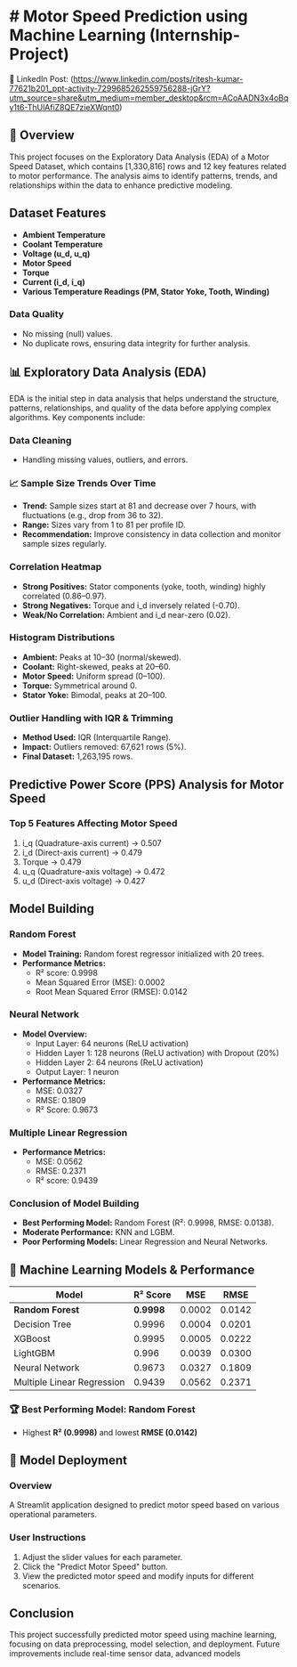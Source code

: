 # # Motor Speed Prediction using Machine Learning (Internship-Project)

🔗 LinkedIn Post: (https://www.linkedin.com/posts/ritesh-kumar-77621b201_ppt-activity-7299685262559756288-jGrY?utm_source=share&utm_medium=member_desktop&rcm=ACoAADN3x4oBqy1t6-ThUlAfiZ8QE7zieXWqnt0)  

## 📌 Overview
This project focuses on the Exploratory Data Analysis (EDA) of a Motor Speed Dataset, which contains [1,330,816] rows and 12 key features related to motor performance. The analysis aims to identify patterns, trends, and relationships within the data to enhance predictive modeling.

## Dataset Features
- **Ambient Temperature**
- **Coolant Temperature**
- **Voltage (u_d, u_q)**
- **Motor Speed**
- **Torque**
- **Current (i_d, i_q)**
- **Various Temperature Readings (PM, Stator Yoke, Tooth, Winding)**

### Data Quality
- No missing (null) values.
- No duplicate rows, ensuring data integrity for further analysis.

## 📊 Exploratory Data Analysis (EDA)
EDA is the initial step in data analysis that helps understand the structure, patterns, relationships, and quality of the data before applying complex algorithms. Key components include:

### Data Cleaning
- Handling missing values, outliers, and errors.

###  📈 Sample Size Trends Over Time
- **Trend:** Sample sizes start at 81 and decrease over 7 hours, with fluctuations (e.g., drop from 36 to 32).
- **Range:** Sizes vary from 1 to 81 per profile ID.
- **Recommendation:** Improve consistency in data collection and monitor sample sizes regularly.

### Correlation Heatmap
- **Strong Positives:** Stator components (yoke, tooth, winding) highly correlated (0.86–0.97).
- **Strong Negatives:** Torque and i_d inversely related (-0.70).
- **Weak/No Correlation:** Ambient and i_d near-zero (0.02).

### Histogram Distributions
- **Ambient:** Peaks at 10–30 (normal/skewed).
- **Coolant:** Right-skewed, peaks at 20–60.
- **Motor Speed:** Uniform spread (0–100).
- **Torque:** Symmetrical around 0.
- **Stator Yoke:** Bimodal, peaks at 20–100.

### Outlier Handling with IQR & Trimming
- **Method Used:** IQR (Interquartile Range).
- **Impact:** Outliers removed: 67,621 rows (5%).
- **Final Dataset:** 1,263,195 rows.

## Predictive Power Score (PPS) Analysis for Motor Speed
### Top 5 Features Affecting Motor Speed
1. i_q (Quadrature-axis current) → 0.507
2. i_d (Direct-axis current) → 0.479
3. Torque → 0.479
4. u_q (Quadrature-axis voltage) → 0.472
5. u_d (Direct-axis voltage) → 0.427

## Model Building
### Random Forest
- **Model Training:** Random forest regressor initialized with 20 trees.
- **Performance Metrics:**
  - R² score: 0.9998
  - Mean Squared Error (MSE): 0.0002
  - Root Mean Squared Error (RMSE): 0.0142

### Neural Network
- **Model Overview:** 
  - Input Layer: 64 neurons (ReLU activation)
  - Hidden Layer 1: 128 neurons (ReLU activation) with Dropout (20%)
  - Hidden Layer 2: 64 neurons (ReLU activation)
  - Output Layer: 1 neuron
- **Performance Metrics:**
  - MSE: 0.0327
  - RMSE: 0.1809
  - R² Score: 0.9673

### Multiple Linear Regression
- **Performance Metrics:**
  - MSE: 0.0562
  - RMSE: 0.2371
  - R² score: 0.9439

### Conclusion of Model Building
- **Best Performing Model:** Random Forest (R²: 0.9998, RMSE: 0.0138).
- **Moderate Performance:** KNN and LGBM.
- **Poor Performing Models:** Linear Regression and Neural Networks.

## 🤖 Machine Learning Models & Performance

| Model                 | R² Score | MSE   | RMSE  |
|----------------------|---------|-------|-------|
| **Random Forest**    | **0.9998**  | 0.0002 | 0.0142 |
| Decision Tree        | 0.9996  | 0.0004 | 0.0201 |
| XGBoost             | 0.9995  | 0.0005 | 0.0222 |
| LightGBM            | 0.996   | 0.0039 | 0.0300 |
| Neural Network      | 0.9673  | 0.0327 | 0.1809 |
| Multiple Linear Regression | 0.9439  | 0.0562 | 0.2371 |

### 🏆 Best Performing Model: **Random Forest**
- Highest **R² (0.9998)** and lowest **RMSE (0.0142)**

## 🚀 Model Deployment
### Overview
A Streamlit application designed to predict motor speed based on various operational parameters.

### User Instructions
1. Adjust the slider values for each parameter.
2. Click the "Predict Motor Speed" button.
3. View the predicted motor speed and modify inputs for different scenarios.

## Conclusion
This project successfully predicted motor speed using machine learning, focusing on data preprocessing, model selection, and deployment. Future improvements include real-time sensor data, advanced models
